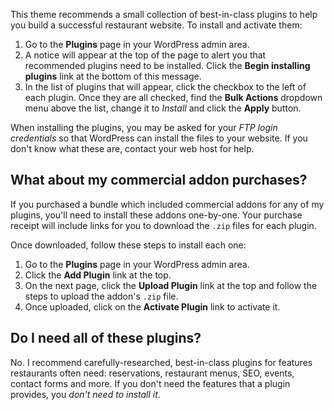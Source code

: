 This theme recommends a small collection of best-in-class plugins to help you build a successful restaurant website. To install and activate them:

1. Go to the **Plugins** page in your WordPress admin area.
2. A notice will appear at the top of the page to alert you that recommended plugins need to be installed. Click the **Begin installing plugins** link at the bottom of this message.
3. In the list of plugins that will appear, click the checkbox to the left of each plugin. Once they are all checked, find the **Bulk Actions** dropdown menu above the list, change it to *Install* and click the **Apply** button.

When installing the plugins, you may be asked for your *FTP login credentials* so that WordPress can install the files to your website. If you don't know what these are, contact your web host for help.

## What about my commercial addon purchases? ##
If you purchased a bundle which included commercial addons for any of my plugins, you'll need to install these addons one-by-one. Your purchase receipt will include links for you to download the <code>.zip</code> files for each plugin.

Once downloaded, follow these steps to install each one:

1. Go to the **Plugins** page in your WordPress admin area.
2. Click the **Add Plugin** link at the top.
3. On the next page, click the **Upload Plugin** link at the top and follow the steps to upload the addon's <code>.zip</code> file.
4. Once uploaded, click on the **Activate Plugin** link to activate it.

## Do I need all of these plugins? ##
No. I recommend carefully-researched, best-in-class plugins for features restaurants often need: reservations, restaurant menus, SEO, events, contact forms and more. If you don't need the features that a plugin provides, you *don't need to install it*.
